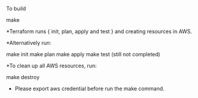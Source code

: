 To build

make 

*Terraform runs { init, plan, apply and test } and creating resources in AWS.

*Alternatively run:

make init 
make plan 
make apply
make test (still not completed)

*To clean up all AWS resources, run:

make destroy

* Please export aws credential before run the make command.
